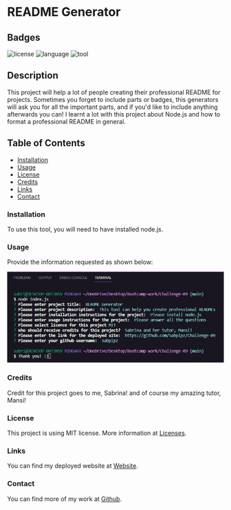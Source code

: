 # README Generator

## Badges

![license](https://img.shields.io/badge/License-MIT-purple)
![language](https://img.shields.io/badge/Language-Javascript-blue)
![tool](https://img.shields.io/badge/Tool-Node.js-red)

## Description

This project will help a lot of people creating their professional README for projects. Sometimes you forget to include parts or badges, this generators will ask you for all the important parts, and if you'd like to include anything afterwards you can! I learnt a lot with this project about Node.js and how to format a professional README in general.

## Table of Contents

  - [Installation](#installation)
  - [Usage](#usage)
  - [License](#license)
  - [Credits](#credits)
  - [Links](#links)
  - [Contact](#contact)

### Installation

To use this tool, you will need to have installed node.js.

### Usage

Provide the information requested as shown below:

![alt text](assets/images/screenshot.png)

### Credits

Credit for this project goes to me, Sabrina! and of course my amazing tutor, Mansi!

### License

This project is using MIT license. More information at [Licenses](https://choosealicense.com/licenses/mit).

### Links

You can find my deployed website at [Website](https://github.com/Sabplpz/Challenge-09/).

### Contact

You can find more of my work at [Github](https://github.com/sabplpz).
